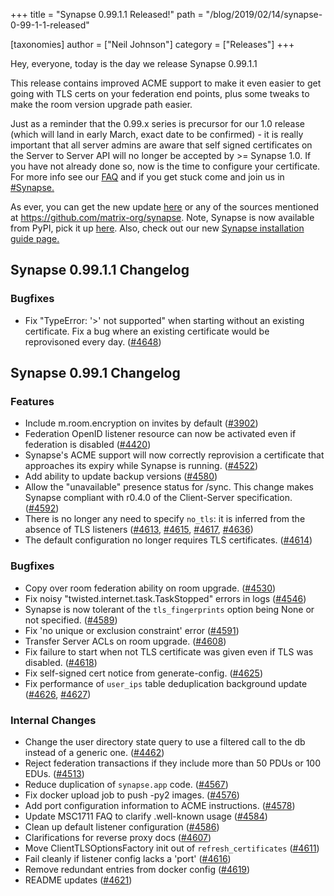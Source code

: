 +++
title = "Synapse 0.99.1.1 Released!"
path = "/blog/2019/02/14/synapse-0-99-1-1-released"

[taxonomies]
author = ["Neil Johnson"]
category = ["Releases"]
+++

Hey, everyone, today is the day we release Synapse 0.99.1.1

This release contains improved ACME support to make it even easier to get going with TLS certs on your federation end points, plus some tweaks to make the room version upgrade path easier.

Just as a reminder that the 0.99.x series is precursor for our 1.0 release (which will land in early March, exact date to be confirmed) - it is really important that all server admins are aware that self signed certificates on the Server to Server API will no longer be accepted by &gt;= Synapse 1.0. If you have not already done so, now is the time to configure your certificate. For more info see our <a href="https://github.com/matrix-org/synapse/blob/master/docs/MSC1711_certificates_FAQ.md">FAQ</a> and if you get stuck come and join us in <a href="https://matrix.to/#/#synapse:matrix.org">#Synapse.</a>

As ever, you can get the new update <a href="https://github.com/matrix-org/synapse/releases/tag/v0.99.1.1">here</a> or any of the sources mentioned at <a href="https://github.com/matrix-org/synapse">https://github.com/matrix-org/synapse</a>. Note, Synapse is now available from PyPI, pick it up <a href="https://pypi.org/project/matrix-synapse/">here</a>. Also, check out our new <a href="/docs/guides/installing-synapse">Synapse installation guide page.</a>

## Synapse 0.99.1.1 Changelog

### Bugfixes

<ul>
  <li>Fix "TypeError: '&gt;' not supported" when starting without an existing certificate.
Fix a bug where an existing certificate would be reprovisoned every day. (<a href="https://github.com/matrix-org/synapse/issues/4648" data-hovercard-type="pull_request" data-hovercard-url="/matrix-org/synapse/pull/4648/hovercard" aria-describedby="hovercard-aria-description">#4648</a>)</li>
</ul>

## Synapse 0.99.1 Changelog

### Features

<ul>
  <li>Include m.room.encryption on invites by default (<a href="https://github.com/matrix-org/synapse/issues/3902" data-hovercard-type="pull_request" data-hovercard-url="/matrix-org/synapse/pull/3902/hovercard" aria-describedby="hovercard-aria-description">#3902</a>)</li>
  <li>Federation OpenID listener resource can now be activated even if federation is disabled (<a href="https://github.com/matrix-org/synapse/issues/4420" data-hovercard-type="pull_request" data-hovercard-url="/matrix-org/synapse/pull/4420/hovercard" aria-describedby="hovercard-aria-description">#4420</a>)</li>
  <li>Synapse's ACME support will now correctly reprovision a certificate that approaches its expiry while Synapse is running. (<a href="https://github.com/matrix-org/synapse/issues/4522" data-hovercard-type="pull_request" data-hovercard-url="/matrix-org/synapse/pull/4522/hovercard" aria-describedby="hovercard-aria-description">#4522</a>)</li>
  <li>Add ability to update backup versions (<a href="https://github.com/matrix-org/synapse/issues/4580" data-hovercard-type="pull_request" data-hovercard-url="/matrix-org/synapse/pull/4580/hovercard" aria-describedby="hovercard-aria-description">#4580</a>)</li>
  <li>Allow the "unavailable" presence status for /sync.
This change makes Synapse compliant with r0.4.0 of the Client-Server specification. (<a href="https://github.com/matrix-org/synapse/issues/4592" data-hovercard-type="pull_request" data-hovercard-url="/matrix-org/synapse/pull/4592/hovercard" aria-describedby="hovercard-aria-description">#4592</a>)</li>
  <li>There is no longer any need to specify <code>no_tls</code>: it is inferred from the absence of TLS listeners (<a href="https://github.com/matrix-org/synapse/issues/4613" data-hovercard-type="pull_request" data-hovercard-url="/matrix-org/synapse/pull/4613/hovercard" aria-describedby="hovercard-aria-description">#4613</a>, <a href="https://github.com/matrix-org/synapse/issues/4615" data-hovercard-type="pull_request" data-hovercard-url="/matrix-org/synapse/pull/4615/hovercard" aria-describedby="hovercard-aria-description">#4615</a>, <a href="https://github.com/matrix-org/synapse/issues/4617" data-hovercard-type="pull_request" data-hovercard-url="/matrix-org/synapse/pull/4617/hovercard" aria-describedby="hovercard-aria-description">#4617</a>, <a href="https://github.com/matrix-org/synapse/issues/4636" data-hovercard-type="pull_request" data-hovercard-url="/matrix-org/synapse/pull/4636/hovercard" aria-describedby="hovercard-aria-description">#4636</a>)</li>
  <li>The default configuration no longer requires TLS certificates. (<a href="https://github.com/matrix-org/synapse/issues/4614" data-hovercard-type="pull_request" data-hovercard-url="/matrix-org/synapse/pull/4614/hovercard" aria-describedby="hovercard-aria-description">#4614</a>)</li>
</ul>

### Bugfixes

<ul>
  <li>Copy over room federation ability on room upgrade. (<a href="https://github.com/matrix-org/synapse/issues/4530" data-hovercard-type="pull_request" data-hovercard-url="/matrix-org/synapse/pull/4530/hovercard" aria-describedby="hovercard-aria-description">#4530</a>)</li>
  <li>Fix noisy "twisted.internet.task.TaskStopped" errors in logs (<a href="https://github.com/matrix-org/synapse/issues/4546" data-hovercard-type="pull_request" data-hovercard-url="/matrix-org/synapse/pull/4546/hovercard" aria-describedby="hovercard-aria-description">#4546</a>)</li>
  <li>Synapse is now tolerant of the <code>tls_fingerprints</code> option being None or not specified. (<a href="https://github.com/matrix-org/synapse/issues/4589" data-hovercard-type="pull_request" data-hovercard-url="/matrix-org/synapse/pull/4589/hovercard" aria-describedby="hovercard-aria-description">#4589</a>)</li>
  <li>Fix 'no unique or exclusion constraint' error (<a href="https://github.com/matrix-org/synapse/issues/4591" data-hovercard-type="pull_request" data-hovercard-url="/matrix-org/synapse/pull/4591/hovercard" aria-describedby="hovercard-aria-description">#4591</a>)</li>
  <li>Transfer Server ACLs on room upgrade. (<a href="https://github.com/matrix-org/synapse/issues/4608" data-hovercard-type="pull_request" data-hovercard-url="/matrix-org/synapse/pull/4608/hovercard" aria-describedby="hovercard-aria-description">#4608</a>)</li>
  <li>Fix failure to start when not TLS certificate was given even if TLS was disabled. (<a href="https://github.com/matrix-org/synapse/issues/4618" data-hovercard-type="pull_request" data-hovercard-url="/matrix-org/synapse/pull/4618/hovercard" aria-describedby="hovercard-aria-description">#4618</a>)</li>
  <li>Fix self-signed cert notice from generate-config. (<a href="https://github.com/matrix-org/synapse/issues/4625" data-hovercard-type="pull_request" data-hovercard-url="/matrix-org/synapse/pull/4625/hovercard" aria-describedby="hovercard-aria-description">#4625</a>)</li>
  <li>Fix performance of <code>user_ips</code> table deduplication background update (<a href="https://github.com/matrix-org/synapse/issues/4626" data-hovercard-type="pull_request" data-hovercard-url="/matrix-org/synapse/pull/4626/hovercard" aria-describedby="hovercard-aria-description">#4626</a>, <a href="https://github.com/matrix-org/synapse/issues/4627" data-hovercard-type="pull_request" data-hovercard-url="/matrix-org/synapse/pull/4627/hovercard" aria-describedby="hovercard-aria-description">#4627</a>)</li>
</ul>

### Internal Changes

<ul>
  <li>Change the user directory state query to use a filtered call to the db instead of a generic one. (<a href="https://github.com/matrix-org/synapse/issues/4462" data-hovercard-type="pull_request" data-hovercard-url="/matrix-org/synapse/pull/4462/hovercard" aria-describedby="hovercard-aria-description">#4462</a>)</li>
  <li>Reject federation transactions if they include more than 50 PDUs or 100 EDUs. (<a href="https://github.com/matrix-org/synapse/issues/4513" data-hovercard-type="pull_request" data-hovercard-url="/matrix-org/synapse/pull/4513/hovercard" aria-describedby="hovercard-aria-description">#4513</a>)</li>
  <li>Reduce duplication of <code>synapse.app</code> code. (<a href="https://github.com/matrix-org/synapse/issues/4567" data-hovercard-type="pull_request" data-hovercard-url="/matrix-org/synapse/pull/4567/hovercard" aria-describedby="hovercard-aria-description">#4567</a>)</li>
  <li>Fix docker upload job to push -py2 images. (<a href="https://github.com/matrix-org/synapse/issues/4576" data-hovercard-type="pull_request" data-hovercard-url="/matrix-org/synapse/pull/4576/hovercard" aria-describedby="hovercard-aria-description">#4576</a>)</li>
  <li>Add port configuration information to ACME instructions. (<a href="https://github.com/matrix-org/synapse/issues/4578" data-hovercard-type="pull_request" data-hovercard-url="/matrix-org/synapse/pull/4578/hovercard" aria-describedby="hovercard-aria-description">#4578</a>)</li>
  <li>Update MSC1711 FAQ to clarify .well-known usage (<a href="https://github.com/matrix-org/synapse/issues/4584" data-hovercard-type="pull_request" data-hovercard-url="/matrix-org/synapse/pull/4584/hovercard" aria-describedby="hovercard-aria-description">#4584</a>)</li>
  <li>Clean up default listener configuration (<a href="https://github.com/matrix-org/synapse/issues/4586" data-hovercard-type="pull_request" data-hovercard-url="/matrix-org/synapse/pull/4586/hovercard" aria-describedby="hovercard-aria-description">#4586</a>)</li>
  <li>Clarifications for reverse proxy docs (<a href="https://github.com/matrix-org/synapse/issues/4607" data-hovercard-type="pull_request" data-hovercard-url="/matrix-org/synapse/pull/4607/hovercard" aria-describedby="hovercard-aria-description">#4607</a>)</li>
  <li>Move ClientTLSOptionsFactory init out of <code>refresh_certificates</code> (<a href="https://github.com/matrix-org/synapse/issues/4611" data-hovercard-type="pull_request" data-hovercard-url="/matrix-org/synapse/pull/4611/hovercard" aria-describedby="hovercard-aria-description">#4611</a>)</li>
  <li>Fail cleanly if listener config lacks a 'port' (<a href="https://github.com/matrix-org/synapse/issues/4616" data-hovercard-type="pull_request" data-hovercard-url="/matrix-org/synapse/pull/4616/hovercard" aria-describedby="hovercard-aria-description">#4616</a>)</li>
  <li>Remove redundant entries from docker config (<a href="https://github.com/matrix-org/synapse/issues/4619" data-hovercard-type="pull_request" data-hovercard-url="/matrix-org/synapse/pull/4619/hovercard" aria-describedby="hovercard-aria-description">#4619</a>)</li>
  <li>README updates (<a href="https://github.com/matrix-org/synapse/issues/4621" data-hovercard-type="pull_request" data-hovercard-url="/matrix-org/synapse/pull/4621/hovercard" aria-describedby="hovercard-aria-description">#4621</a>)</li>
</ul>
